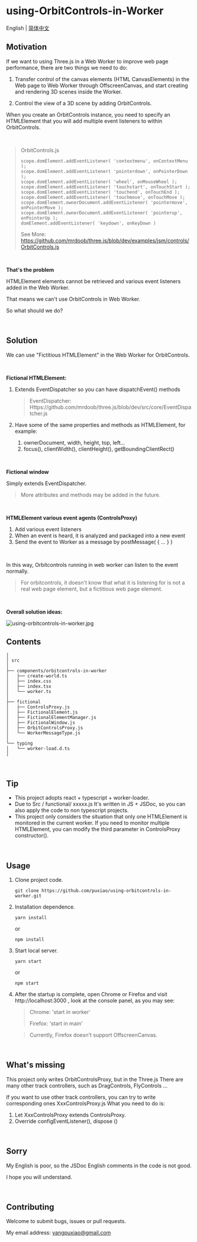 # using-OrbitControls-in-Worker
English | [简体中文](https://github.com/puxiao/using-orbitcontrols-in-worker/blob/main/README-zh_CN.md)



## Motivation

If we want to using Three.js in a Web Worker to improve web page performance, there are two things we need to do:

1. Transfer control of the canvas elements (HTML CanvasElements) in the Web page to Web Worker through OffscreenCanvas, and start creating and rendering 3D scenes inside the Worker.

2. Control the view of a 3D scene by adding OrbitControls.

When you create an OrbitControls instance, you need to specify an HTMLElement that you will add multiple event listeners to within OrbitControls.



<br>

> OrbitControls.js
>
> ```
> scope.domElement.addEventListener( 'contextmenu', onContextMenu );
> scope.domElement.addEventListener( 'pointerdown', onPointerDown );
> scope.domElement.addEventListener( 'wheel', onMouseWheel );
> scope.domElement.addEventListener( 'touchstart', onTouchStart );
> scope.domElement.addEventListener( 'touchend', onTouchEnd );
> scope.domElement.addEventListener( 'touchmove', onTouchMove );
> scope.domElement.ownerDocument.addEventListener( 'pointermove', onPointerMove );
> scope.domElement.ownerDocument.addEventListener( 'pointerup', onPointerUp );
> domElement.addEventListener( 'keydown', onKeyDown )
> ```
>
> See More:
> https://github.com/mrdoob/three.js/blob/dev/examples/jsm/controls/OrbitControls.js



<br>

**That's the problem**

HTMLElement elements cannot be retrieved and various event listeners added in the Web Worker.

That means we can't use OrbitControls in Web Worker.

So what should we do?



<br>

## Solution

We can use "Fictitious HTMLElement" in the Web Worker for OrbitControls.



<br>

**Fictional HTMLElement:**

1. Extends EventDispatcher so you can have dispatchEvent() methods

   > EventDispatcher:
   > Https://github.com/mrdoob/three.js/blob/dev/src/core/EventDispatcher.js

2. Have some of the same properties and methods as HTMLElement, for example:
   1. ownerDocument, width, height, top, left...
   2. focus(), clientWidth(), clientHeight(), getBoundingClientRect()




<br>

**Fictional window**

Simply extends EventDispatcher.

>More attributes and methods may be added in the future.



<br>

**HTMLElement various event agents (ControlsProxy)**

1. Add various event listeners
2. When an event is heard, it is analyzed and packaged into a new event
3. Send the event to Worker as a message by postMessage( { ... } )



<br>

In this way, Orbitcontrols running in web worker can listen to the event normally.

>For orbitcontrols, it doesn't know that what it is listening for is not a real web page element, but a fictitious web page element.



<br>

**Overall solution ideas:**

![using-orbitcontrols-in-worker.jpg](https://puxiao.com/demo/using-orbitcontrols-in-worker/using-orbitcontrols-in-worker.jpg)



## Contents

```
│
│ src
│
├── components/orbitcontrols-in-worker
│   ├── create-world.ts
│   ├── index.css
│   ├── index.tsx
│   └── worker.ts
│
├── fictional
│   ├── ControlsProxy.js
│   ├── FictionalElement.js
│   ├── FictionalElementManager.js
│   ├── FictionalWindow.js
│   ├── OrbitControlsProxy.js
│   └── WorkerMessageType.js
│
└── typing
│   └── worker-load.d.ts
│
```



<br>

## Tip

* This project adopts react + typescript + worker-loader.
* Due to Src / functional/ xxxxx.js It's written in JS + JSDoc, so you can also apply the code to non typescript projects.
* This project only considers the situation that only one HTMLElement is monitored in the current worker. If you need to monitor multiple HTMLElement, you can modify the third parameter in ControlsProxy constructor().



<br>

## Usage

1. Clone project code.

   ```
   git clone https://github.com/puxiao/using-orbitcontrols-in-worker.git
   ```

   

2. Installation dependence.

   ```
   yarn install
   ```

   or

   ```
   npm install
   ```

   

3. Start local server.

   ```
   yarn start
   ```

   or

   ```
   npm start
   ```

   

4. After the startup is complete, open Chrome or Firefox and visit http://localhost:3000 , look at the console panel, as you may see: 

   > Chrome: 'start in worker'
   >
   > Firefox: 'start in main'
   
   > Currently, Firefox doesn't support OffscreenCanvas.



<br>

## What's missing

This project only writes OrbitControlsProxy, but in the Three.js There are many other track controllers, such as DragControls, FlyControls ...

If you want to use other track controllers, you can try to write corresponding ones XxxControlsProxy.js What you need to do is:

1. Let XxxControlsProxy extends ControlsProxy.
2. Override configEventListener(), dispose ()



<br>

## Sorry

My English is poor, so the JSDoc English comments in the code is not good.

I hope you will understand.



<br>

## Contributing

Welcome to submit bugs, issues or pull requests.

My email address: yangpuxiao@gmail.com

<br>